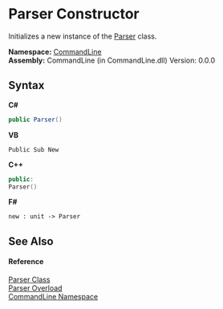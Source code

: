 # Parser Constructor 
 

Initializes a new instance of the <a href="T_CommandLine_Parser">Parser</a> class.

**Namespace:**&nbsp;<a href="N_CommandLine">CommandLine</a><br />**Assembly:**&nbsp;CommandLine (in CommandLine.dll) Version: 0.0.0

## Syntax

**C#**<br />
``` C#
public Parser()
```

**VB**<br />
``` VB
Public Sub New
```

**C++**<br />
``` C++
public:
Parser()
```

**F#**<br />
``` F#
new : unit -> Parser
```


## See Also


#### Reference
<a href="T_CommandLine_Parser">Parser Class</a><br /><a href="Overload_CommandLine_Parser__ctor">Parser Overload</a><br /><a href="N_CommandLine">CommandLine Namespace</a><br />